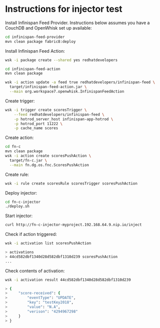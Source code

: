 # Instructions for injector test

Install Infinispan Feed Provider.
Instructions below assumes you have a CouchDB and OpenWhisk set up available:

```bash
cd infinispan-feed-provider
mvn clean package fabric8:deploy
```

Install Infinispan Feed Action:

```bash
wsk -i package create --shared yes redhatdevelopers

cd infinispan-feed-action
mvn clean package

wsk -i action update -a feed true redhatdevelopers/infinispan-feed \
  target/infinispan-feed-action.jar \
  --main org.workspace7.openwhisk.InfinispanFeedAction
```

Create trigger:

```bash
wsk -i trigger create scoresTrigger \
    --feed redhatdevelopers/infinispan-feed \
    -p hotrod_server_host infinispan-app-hotrod \
    -p hotrod_port 11222 \
    -p cache_name scores
```

Create action:

```bash
cd fn-c
mvn clean package
wsk -i action create scoresPushAction \
  target/fn-c.jar \
  --main fn.dg.os.fnc.ScoresPushAction
```

Create rule:

```bash
wsk -i rule create scoresRule scoresTrigger scoresPushAction
```

Deploy injector:

```bash
cd fn-c-injector
./deploy.sh
```

Start injector:

```bash
curl http://fn-c-injector-myproject.192.168.64.9.nip.io/inject
```

Check if action triggered:

```bash
wsk -i activation list scoresPushAction

> activations
> 44cd582dbf1340d28d582dbf1310d239 scoresPushAction
...
```

Check contents of activation:

```bash
wsk -i activation result 44cd582dbf1340d28d582dbf1310d239

> {
>     "score-received": {
>         "eventType": "UPDATE",
>         "key": "testKey2018",
>         "value": "N.A",
>         "verison": "4294967298"
>     }
> }
```